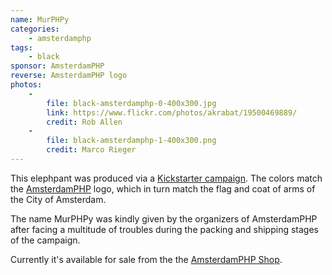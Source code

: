 ```yaml
---
name: MurPHPy
categories:
    - amsterdamphp
tags:
    - black
sponsor: AmsterdamPHP
reverse: AmsterdamPHP logo
photos:
    -
        file: black-amsterdamphp-0-400x300.jpg
        link: https://www.flickr.com/photos/akrabat/19500469889/
        credit: Rob Allen
    -
        file: black-amsterdamphp-1-400x300.png
        credit: Marco Rieger
---
```

This elephpant was produced via a [Kickstarter campaign](https://www.kickstarter.com/projects/rdohms/the-amsterdamphp-elephpant).
The colors match the [AmsterdamPHP](https://php.amsterdam/) logo, which in turn
match the flag and coat of arms of the City of Amsterdam.

The name MurPHPy was kindly given by the organizers of AmsterdamPHP after facing a multitude of troubles during the packing and shipping stages of the campaign.

Currently it's available for sale from the the [AmsterdamPHP Shop](http://amsterdamphp.webshopapp.com/).
